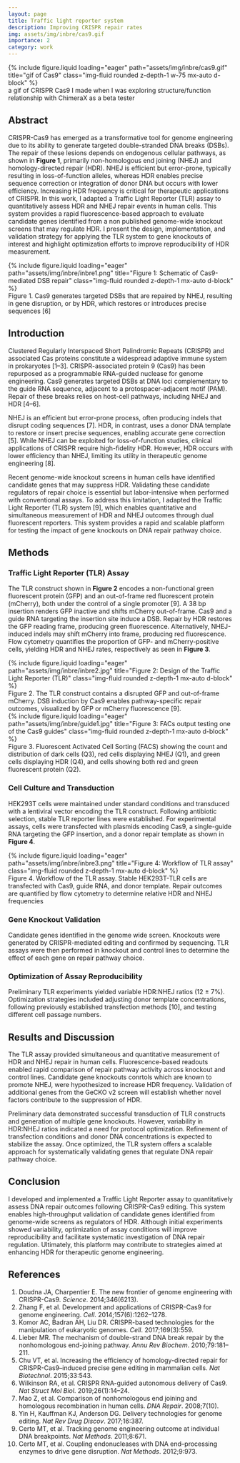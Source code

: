 ```yaml
---
layout: page
title: Traffic light reporter system 
description: Improving CRISPR repair rates
img: assets/img/inbre/cas9.gif
importance: 2
category: work
---
```


<div class="row justify-content-center">
  <div class="col-10 col-md-6 col-lg-4 mt-3 mt-md-0">
    {% include figure.liquid
       loading="eager"
       path="assets/img/inbre/cas9.gif"
       title="gif of Cas9"
       class="img-fluid rounded z-depth-1 w-75 mx-auto d-block" %}
  </div>
</div>
<div class="caption">
  a gif of CRISPR Cas9 I made when I was exploring structure/function relationship with ChimeraX as a beta tester
</div>

## Abstract  
CRISPR-Cas9 has emerged as a transformative tool for genome engineering due to its ability to generate targeted double-stranded DNA breaks (DSBs). The repair of these lesions depends on endogenous cellular pathways, as shown in **Figure 1**, primarily non-homologous end joining (NHEJ) and homology-directed repair (HDR). NHEJ is efficient but error-prone, typically resulting in loss-of-function alleles, whereas HDR enables precise sequence correction or integration of donor DNA but occurs with lower efficiency. Increasing HDR frequency is critical for therapeutic applications of CRISPR. In this work, I adapted a Traffic Light Reporter (TLR) assay to quantitatively assess HDR and NHEJ repair events in human cells. This system provides a rapid fluorescence-based approach to evaluate candidate genes identified from a non published genome-wide knockout screens that may regulate HDR. I present the design, implementation, and validation strategy for applying the TLR system to gene knockouts of interest and highlight optimization efforts to improve reproducibility of HDR measurement.  

<div class="row justify-content-center">
  <div class="col-10 col-md-6 col-lg-4 mt-3 mt-md-0 text-center">
    {% include figure.liquid loading="eager" path="assets/img/inbre/inbre1.png" title="Figure 1: Schematic of Cas9-mediated DSB repair" class="img-fluid rounded z-depth-1 mx-auto d-block" %}
    <div class="caption mt-2">
      Figure 1. Cas9 generates targeted DSBs that are repaired by NHEJ, resulting in gene disruption, or by HDR, which restores or introduces precise sequences [6]
    </div>
  </div>
</div>


## Introduction  
Clustered Regularly Interspaced Short Palindromic Repeats (CRISPR) and associated Cas proteins constitute a widespread adaptive immune system in prokaryotes [1–3]. CRISPR-associated protein 9 (Cas9) has been repurposed as a programmable RNA-guided nuclease for genome engineering. Cas9 generates targeted DSBs at DNA loci complementary to the guide RNA sequence, adjacent to a protospacer-adjacent motif (PAM). Repair of these breaks relies on host-cell pathways, including NHEJ and HDR [4–6].  

NHEJ is an efficient but error-prone process, often producing indels that disrupt coding sequences [7]. HDR, in contrast, uses a donor DNA template to restore or insert precise sequences, enabling accurate gene correction [5]. While NHEJ can be exploited for loss-of-function studies, clinical applications of CRISPR require high-fidelity HDR. However, HDR occurs with lower efficiency than NHEJ, limiting its utility in therapeutic genome engineering [8].  

Recent genome-wide knockout screens in human cells have identified candidate genes that may suppress HDR. Validating these candidate regulators of repair choice is essential but labor-intensive when performed with conventional assays. To address this limitation, I adapted the Traffic Light Reporter (TLR) system [9], which enables quantitative and simultaneous measurement of HDR and NHEJ outcomes through dual fluorescent reporters. This system provides a rapid and scalable platform for testing the impact of gene knockouts on DNA repair pathway choice.  


## Methods  

### Traffic Light Reporter (TLR) Assay  
The TLR construct shown in **Figure 2** encodes a non-functional green fluorescent protein (GFP) and an out-of-frame red fluorescent protein (mCherry), both under the control of a single promoter [9]. A 38 bp insertion renders GFP inactive and shifts mCherry out-of-frame. Cas9 and a guide RNA targeting the insertion site induce a DSB. Repair by HDR restores the GFP reading frame, producing green fluorescence. Alternatively, NHEJ-induced indels may shift mCherry into frame, producing red fluorescence. Flow cytometry quantifies the proportion of GFP- and mCherry-positive cells, yielding HDR and NHEJ rates, respectively as seen in **Figure 3**.  

<div class="row justify-content-center">
  <div class="col-10 col-md-6 col-lg-4 mt-3 mt-md-0 text-center">
    {% include figure.liquid loading="eager" path="assets/img/inbre/inbre2.jpg" title="Figure 2: Design of the Traffic Light Reporter (TLR)" class="img-fluid rounded z-depth-1 mx-auto d-block" %}
    <div class="caption mt-2">
      Figure 2. The TLR construct contains a disrupted GFP and out-of-frame mCherry. DSB induction by Cas9 enables pathway-specific repair outcomes, visualized by GFP or mCherry fluorescence [9].
    </div>
  </div>
</div>


<div class="row justify-content-center">
  <div class="col-10 col-md-6 col-lg-4 mt-3 mt-md-0 text-center">
    {% include figure.liquid loading="eager" path="assets/img/inbre/guide1.jpg" title="Figure 3: FACs output testing one of the Cas9 guides" class="img-fluid rounded z-depth-1 mx-auto d-block" %}
    <div class="caption mt-2">
      Figure 3. Fluorescent Activated Cell Sorting (FACS) showing the count and distribution of dark cells (Q3), red cells displaying NHEJ (Q1), and green cells displaying HDR (Q4), and cells showing both red and green fluorescent protein (Q2).
    </div>
  </div>
</div>


### Cell Culture and Transduction  
HEK293T cells were maintained under standard conditions and transduced with a lentiviral vector encoding the TLR construct. Following antibiotic selection, stable TLR reporter lines were established. For experimental assays, cells were transfected with plasmids encoding Cas9, a single-guide RNA targeting the GFP insertion, and a donor repair template as shown in **Figure 4**.  

<div class="row justify-content-center">
  <div class="col-10 col-md-6 col-lg-4 mt-3 mt-md-0 text-center">
    {% include figure.liquid loading="eager" path="assets/img/inbre/inbre3.png" title="Figure 4: Workflow of TLR assay" class="img-fluid rounded z-depth-1 mx-auto d-block" %}
    <div class="caption mt-2">
      Figure 4. Workflow of the TLR assay. Stable HEK293T-TLR cells are transfected with Cas9, guide RNA, and donor template. Repair outcomes are quantified by flow cytometry to determine relative HDR and NHEJ frequencies
    </div>
  </div>
</div>


### Gene Knockout Validation  
Candidate genes identified in the genome wide screen. Knockouts were generated by CRISPR-mediated editing and confirmed by sequencing. TLR assays were then performed in knockout and control lines to determine the effect of each gene on repair pathway choice.  

### Optimization of Assay Reproducibility  
Preliminary TLR experiments yielded variable HDR:NHEJ ratios (12 ± 7%). Optimization strategies included adjusting donor template concentrations, following previously established transfection methods [10], and testing different cell passage numbers.  

## Results and Discussion  
The TLR assay provided simultaneous and quantitative measurement of HDR and NHEJ repair in human cells. Fluorescence-based readouts enabled rapid comparison of repair pathway activity across knockout and control lines. Candidate gene knockouts conrtols which are known to promote NHEJ, were hypothesized to increase HDR frequency. Validation of additional genes from the GeCKO v2 screen will establish whether novel factors contribute to the suppression of HDR.  

Preliminary data demonstrated successful transduction of TLR constructs and generation of multiple gene knockouts. However, variability in HDR:NHEJ ratios indicated a need for protocol optimization. Refinement of transfection conditions and donor DNA concentrations is expected to stabilize the assay. Once optimized, the TLR system offers a scalable approach for systematically validating genes that regulate DNA repair pathway choice.  


## Conclusion  
I developed and implemented a Traffic Light Reporter assay to quantitatively assess DNA repair outcomes following CRISPR-Cas9 editing. This system enables high-throughput validation of candidate genes identified from genome-wide screens as regulators of HDR. Although initial experiments showed variability, optimization of assay conditions will improve reproducibility and facilitate systematic investigation of DNA repair regulation. Ultimately, this platform may contribute to strategies aimed at enhancing HDR for therapeutic genome engineering.  

## References  
1. Doudna JA, Charpentier E. The new frontier of genome engineering with CRISPR-Cas9. *Science*. 2014;346(6213).  
2. Zhang F, et al. Development and applications of CRISPR-Cas9 for genome engineering. *Cell*. 2014;157(6):1262–1278.  
3. Komor AC, Badran AH, Liu DR. CRISPR-based technologies for the manipulation of eukaryotic genomes. *Cell*. 2017;169(3):559.  
4. Lieber MR. The mechanism of double-strand DNA break repair by the nonhomologous end-joining pathway. *Annu Rev Biochem*. 2010;79:181–211.  
5. Chu VT, et al. Increasing the efficiency of homology-directed repair for CRISPR-Cas9–induced precise gene editing in mammalian cells. *Nat Biotechnol*. 2015;33:543.  
6. Wilkinson RA, et al. CRISPR RNA-guided autonomous delivery of Cas9. *Nat Struct Mol Biol*. 2019;26(1):14–24.  
7. Mao Z, et al. Comparison of nonhomologous end joining and homologous recombination in human cells. *DNA Repair*. 2008;7(10).  
8. Yin H, Kauffman KJ, Anderson DG. Delivery technologies for genome editing. *Nat Rev Drug Discov*. 2017;16:387.  
9. Certo MT, et al. Tracking genome engineering outcome at individual DNA breakpoints. *Nat Methods*. 2011;8:671.  
10. Certo MT, et al. Coupling endonucleases with DNA end–processing enzymes to drive gene disruption. *Nat Methods*. 2012;9:973.  
